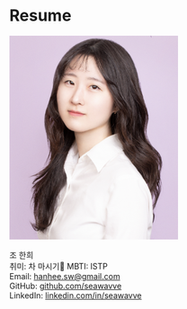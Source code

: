# Resume 
  
<img src="https://github.com/seawavve/Resume/blob/main/profile.png" alt="drawing" width="300"/>

  조 한희  
  취미: 차 마시기:tea:
  MBTI: ISTP  
  Email: hanhee.sw@gmail.com  
  GitHub: [github.com/seawavve](https://github.com/seawavve)  
  LinkedIn: [linkedin.com/in/seawavve](https://www.linkedin.com/in/%ED%95%9C%ED%9D%AC-%EC%A1%B0-0170a9202/)
